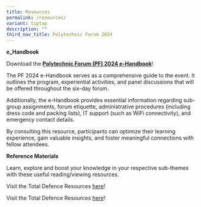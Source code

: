 ```yaml
---
title: Resources
permalink: /resources/
variant: tiptap
description: ""
third_nav_title: Polytechnic Forum 2024
---
```

<p><strong>e_Handbook</strong>
<br>
</p>
<p>Download the <strong><a href="/files/2024/pf24_e_handbook.pdf" rel="noopener noreferrer nofollow" target="_blank">Polytechnic Forum (PF) 2024 e-Handbook</a></strong>!</p>
<p>The PF 2024 e-Handbook serves as a comprehensive guide to the event. It
outlines the program, experiential activities, and panel discussions that
will be offered throughout the six-day forum.</p>
<p>Additionally, the e-Handbook provides essential information regarding
sub-group assignments, forum etiquette, administrative procedures (including
dress code and packing lists), IT support (such as WiFi connectivity),
and emergency contact details.</p>
<p>By consulting this resource, participants can optimize their learning
experience, gain valuable insights, and foster meaningful connections with
fellow attendees.</p>
<p></p>
<p><strong>Reference Materials</strong>
</p>
<p>Learn, explore and boost your knowledge in your respective sub-themes
with these useful reading/viewing resources.</p>
<p>Visit the Total Defence Resources <a href="https://www.sg101.gov.sg/resources/resource-packages/tdresources/" rel="noopener noreferrer nofollow" target="_blank">here</a>!</p>
<p>Visit the Total Defence Resources <a href="https://www.sg101.gov.sg/resources/resource-packages/tdresources/" rel="noopener noreferrer nofollow" target="_blank">here</a>!</p>